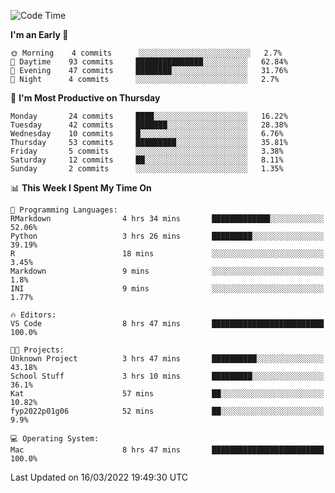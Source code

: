 <!--START_SECTION:waka-->
![Code Time](http://img.shields.io/badge/Code%20Time-14%20hrs%2027%20mins-blue)

**I'm an Early 🐤** 

```text
🌞 Morning    4 commits      ░░░░░░░░░░░░░░░░░░░░░░░░░   2.7% 
🌆 Daytime    93 commits     ███████████████░░░░░░░░░░   62.84% 
🌃 Evening    47 commits     ████████░░░░░░░░░░░░░░░░░   31.76% 
🌙 Night      4 commits      ░░░░░░░░░░░░░░░░░░░░░░░░░   2.7%

```
📅 **I'm Most Productive on Thursday** 

```text
Monday       24 commits     ████░░░░░░░░░░░░░░░░░░░░░   16.22% 
Tuesday      42 commits     ███████░░░░░░░░░░░░░░░░░░   28.38% 
Wednesday    10 commits     █░░░░░░░░░░░░░░░░░░░░░░░░   6.76% 
Thursday     53 commits     █████████░░░░░░░░░░░░░░░░   35.81% 
Friday       5 commits      ░░░░░░░░░░░░░░░░░░░░░░░░░   3.38% 
Saturday     12 commits     ██░░░░░░░░░░░░░░░░░░░░░░░   8.11% 
Sunday       2 commits      ░░░░░░░░░░░░░░░░░░░░░░░░░   1.35%

```


📊 **This Week I Spent My Time On** 

```text
💬 Programming Languages: 
RMarkdown                4 hrs 34 mins       █████████████░░░░░░░░░░░░   52.06% 
Python                   3 hrs 26 mins       █████████░░░░░░░░░░░░░░░░   39.19% 
R                        18 mins             ░░░░░░░░░░░░░░░░░░░░░░░░░   3.45% 
Markdown                 9 mins              ░░░░░░░░░░░░░░░░░░░░░░░░░   1.8% 
INI                      9 mins              ░░░░░░░░░░░░░░░░░░░░░░░░░   1.77%

🔥 Editors: 
VS Code                  8 hrs 47 mins       █████████████████████████   100.0%

🐱‍💻 Projects: 
Unknown Project          3 hrs 47 mins       ██████████░░░░░░░░░░░░░░░   43.18% 
School Stuff             3 hrs 10 mins       █████████░░░░░░░░░░░░░░░░   36.1% 
Kat                      57 mins             ██░░░░░░░░░░░░░░░░░░░░░░░   10.82% 
fyp2022p01g06            52 mins             ██░░░░░░░░░░░░░░░░░░░░░░░   9.9%

💻 Operating System: 
Mac                      8 hrs 47 mins       █████████████████████████   100.0%

```


 Last Updated on 16/03/2022 19:49:30 UTC
<!--END_SECTION:waka-->


<!---
viggo-gascou/viggo-gascou is a ✨ special ✨ repository because its `README.md` (this file) appears on your GitHub profile.
You can click the Preview link to take a look at your changes.
--->
